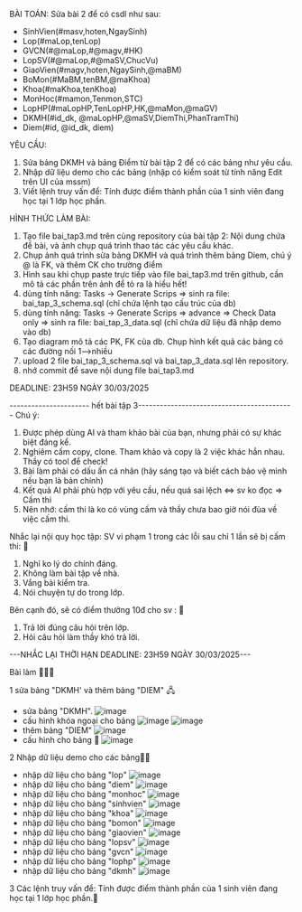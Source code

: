 BÀI TOÁN: Sửa bài 2 để có csdl như sau:
  + SinhVien(#masv,hoten,NgaySinh)
  + Lop(#maLop,tenLop)
  + GVCN(#@maLop,#@magv,#HK)
  + LopSV(#@maLop,#@maSV,ChucVu)
  + GiaoVien(#magv,hoten,NgaySinh,@maBM)
  + BoMon(#MaBM,tenBM,@maKhoa)
  + Khoa(#maKhoa,tenKhoa)
  + MonHoc(#mamon,Tenmon,STC)
  + LopHP(#maLopHP,TenLopHP,HK,@maMon,@maGV)
  + DKMH(#id_dk, @maLopHP,@maSV,DiemThi,PhanTramThi)
  + Diem(#id, @id_dk, diem)

YÊU CẦU:
1. Sửa bảng DKMH và bảng Điểm từ bài tập 2 để có các bảng như yêu cầu.
2. Nhập dữ liệu demo cho các bảng (nhập có kiểm soát từ tính năng Edit trên UI của mssm)
3. Viết lệnh truy vấn để: Tính được điểm thành phần của 1 sinh viên đang học tại 1 lớp học phần.

HÌNH THỨC LÀM BÀI:
1. Tạo file bai_tap3.md trên cùng repository của bài tập 2:
   Nội dung chứa đề bài, và ảnh chụp quá trình thao tác các yêu cầu khác.
2. Chụp ảnh quá trình sửa bảng DKMH và quá trình thêm bảng Diem, chú ý @ là FK, và thêm CK cho trường điểm
3. Hình sau khi chụp paste trực tiếp vào file bai_tap3.md trên github, cần mô tả các phần trên ảnh để tỏ ra là hiểu hết!
4. dùng tính năng: Tasks -> Generate Scrips => sinh ra file: bai_tap_3_schema.sql  (chỉ chứa lệnh tạo cấu trúc của db)
5. dùng tính năng: Tasks -> Generate Scrips => advance => Check Data only => sinh ra file: bai_tap_3_data.sql  (chỉ chứa dữ liệu đã nhập demo vào db)
6. Tạo diagram mô tả các PK, FK của db. Chụp hình kết quả các bảng có các đường nối 1-->nhiều
7. upload 2 file  bai_tap_3_schema.sql và bai_tap_3_data.sql lên repository.
8. nhớ commit để save nội dung file bai_tap3.md

DEADLINE: 23H59 NGÀY 30/03/2025

---------------------- hết bài tập 3-------------------------------------------
Chú ý:
1. Được phép dùng AI và tham khảo bài của bạn, nhưng phải có sự khác biệt đáng kể.
2. Nghiêm cấm copy, clone. Tham khảo và copy là 2 việc khác hẳn nhau. Thầy có tool để check!
3. Bài làm phải có dấu ấn cá nhân (hãy sáng tạo và biết cách bảo vệ mình nếu bạn là bản chính)
4. Kết quả AI phải phù hợp với yêu cầu, nếu quá sai lệch <=> sv ko đọc => Cấm thi
5. Nên nhớ: cấm thi là ko có vùng cấm và thầy chưa bao giờ nói đùa về việc cấm thi.

Nhắc lại nội quy học tập:
SV vi phạm 1 trong các lỗi sau chỉ 1 lần sẽ bị cấm thi: 🚫
1. Nghỉ ko lý do chính đáng.
2. Không làm bài tập về nhà.
3. Vắng bài kiểm tra.
4. Nói chuyện tự do trong lớp.

Bên cạnh đó, sẽ có điểm thưởng 10đ cho sv :  🎁
1. Trả lời đúng câu hỏi trên lớp.
2. Hỏi câu hỏi làm thầy khó trả lời.

---NHẮC LẠI THỜI HẠN DEADLINE: 23H59 NGÀY 30/03/2025---

Bài làm 🤖🏋️‍♂️

1 sửa bảng "DKMH' và thêm bảng "DIEM" 🖧
+ sửa bảng "DKMH".
![image](https://github.com/user-attachments/assets/89c358a9-c9fe-4d55-a87e-c8f58f255d36)
+ cấu hình khóa ngoại cho bảng
![image](https://github.com/user-attachments/assets/c9a0d6cf-621e-4dc8-aee4-18f77b7cc9a4)
![image](https://github.com/user-attachments/assets/a2d463e7-d2a4-4bd3-9cd8-3df523bebadf)
+ thêm bảng "DIEM"
![image](https://github.com/user-attachments/assets/b5e98b27-5b6d-4e8e-8768-bd45c7053bcf)
+ cấu hình cho bảng 🏦
![image](https://github.com/user-attachments/assets/22691812-3aa2-41b0-9a91-973b13cc04e3)

2 Nhập dữ liệu demo cho các bảng🧑‍💻
+ nhập dữ liệu cho bảng "lop"
![image](https://github.com/user-attachments/assets/6abe8218-0cbd-4338-a098-b1325a5e1a95)
+ nhập dữ liệu cho bảng "diem"
![image](https://github.com/user-attachments/assets/9efefcf9-5753-4207-9c5c-a10e5acb57bd)
+ nhập dữ liệu cho bảng "monhoc"
![image](https://github.com/user-attachments/assets/b70fb0b3-3d2f-435a-82f7-20f22b8b044b)
+ nhập dữ liệu cho bảng "sinhvien"
![image](https://github.com/user-attachments/assets/51f06098-7c25-4907-92ec-3059e8303390)
+ nhập dữ liệu cho bảng "khoa"
![image](https://github.com/user-attachments/assets/50ea9d6e-a656-480d-bbe5-c39d6587e288)
+ nhập dữ liệu cho bảng "bomon"
![image](https://github.com/user-attachments/assets/c9280b2b-643b-49a2-bf18-fdb4579473bd)
+ nhập dữ liệu cho bảng "giaovien"
![image](https://github.com/user-attachments/assets/b2660945-3a8c-4020-afdf-41d322624d0c)
+ nhập dữ liệu cho bảng "lopsv"
![image](https://github.com/user-attachments/assets/89a72e32-5b19-410e-a060-aceeef308e38)
+ nhập dữ liệu cho bảng "gvcn"
![image](https://github.com/user-attachments/assets/7046e6b6-5c46-4349-a55d-61978860fc94)
+ nhập dữ liệu cho bảng "lophp"
![image](https://github.com/user-attachments/assets/a1036cd7-7c06-4371-80f7-0aa6ead66347)
+ nhập dữ liệu cho bảng "dkmh"
![image](https://github.com/user-attachments/assets/b31b3f2e-ba3f-430f-9cf0-af60a89990dd)

3 Các lệnh truy vấn để: Tính được điểm thành phần của 1 sinh viên đang học tại 1 lớp học phần.👾


















